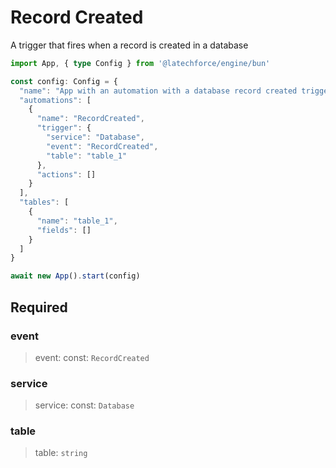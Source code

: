 # Record Created

A trigger that fires when a record is created in a database

```ts
import App, { type Config } from '@latechforce/engine/bun'

const config: Config = {
  "name": "App with an automation with a database record created trigger",
  "automations": [
    {
      "name": "RecordCreated",
      "trigger": {
        "service": "Database",
        "event": "RecordCreated",
        "table": "table_1"
      },
      "actions": []
    }
  ],
  "tables": [
    {
      "name": "table_1",
      "fields": []
    }
  ]
}

await new App().start(config)
```
## Required

### event

>event: const: `RecordCreated`

### service

>service: const: `Database`

### table

>table: `string`

